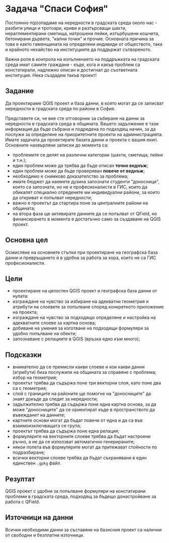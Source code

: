 # Задача "Спаси София"

Постоянно п(р)опадаме на нередности в градската среда около нас - разбити улици и тротоари, криви и разтърсващи шахти, нераглементирани сметища, натрошени пейки, изтърбушени кошчета, бетонирани дървета, "кални точки" и прочие. Основната причина за това е както гаменщината на определени индивиди от обществото, така и крайното нехайство на институциите да поддържат сътвореното.

Важна роля в контрола на изпълнението на поддръжката на градската среда имат самите граждани - къде, кога и какъв проблем са констатирали, надлежно описан и достигнал до съответната институция. Нека създадем такъв проект!

## Задание

Да проектираме QGIS проект и база данни, в която могат да се записват нередности в градската среда по райони в София.

Представете си, че вие сте отговорник за събиране на данни за нередности в градската среда в общината. Вашето задължение е тази информация да бъде събрана и подредена по подходящ начин, за да послужи за определяне на приоритетните проекти на администрацията. Имате задачата да проектирате базата данни и проекта с вашия екип. Основните нахвърляни записки до момента са:
- проблемите се делят на различни категории (шахти, сметища, пейки и т.н.);
- един проблем може да трябва да бъде описан **точно веднъж**;
- един проблем може да бъде проверяван **повече от веднъж**;
- необходимо е снимково доказателство за проблема;
- имате бюджет да наемете дузина запознати студенти "доносници", които са запознати, но не и професионалисти в ГИС, които да обикалят специално отредените ми индивидуални райони, за които да откриват и попълват нередности;
- важно е проектът да стартира поне за централните райони на общината;
- на втора фаза ще активирате данните да се попълват от QField, но финансирането в момента е достатъчно само за създаване на QGIS проект.

## Основна цел

Осмисляне на основните стъпки при проектиране на географска база данни и превръщането ѝ в удобна за работа за хора, които не са ГИС професионалисти.

## Цели

- проектиране на цялостен QGIS проект и географска база данни от нулата:
- изграждане на чувство за избиране на адекватни геометрия и атрибути на слоевете за попълване според конкретното приложение на проекта;
- изграждане на чувство за подходящо определяне и настройка на адекватните слоеве за картна основа;
- добиване на умения за изготване на подходящи формуляри за удобно попълване на обекти;
- запознаване с релациите в QGIS (връзка едно към много);

## Подсказки

- внимателно да се премисли какви слоеве и кои какви данни (атрибути) биха послужили на общината за справяне с проблема; избор на геометрия;
- проектът трябва да съдържа поне три векторни слоя, като поне два са с геометрия;
- слой с границите на районите ще помогне на "доносниците" да знаят докъде да следят за нередности;
- задължително трябва да съдържа поне една картна основа, за да може "доносниците" да се ориентират къде в пространството да въвежданет на данните;
- картните основи могат да бъдат повече от една и да са във взаимоизключващата се група;
- проектът трябва да съдържа поне една релация;
- формулярите на векторните слоеве трябва да бъдат настроени ръчно, а не да се използват автоматично генерираните;
- някои полета във формулярите могат да притежават стойности по подразбиране;
- всички векторни слоеве трябва да бъдат съхранявани в един единствен `.gpkg` файл.

## Резултат

QGIS проект с удобни за попълване формуляри на констатирани проблеми в градската среда, подходящ за бъдещо донастройване за работа с QField.


## Източници на данни

Всички необходими данни за съставяне на базисния проект са налични от свободни и безплатни източници.
